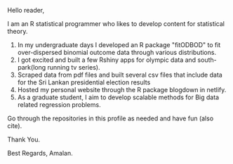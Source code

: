 Hello reader, 

I am an R statistical programmer who likes to develop content for statistical theory. 
1. In my undergraduate days I developed an R package "fitODBOD" to fit over-dispersed binomial outcome data through various distributions. 
2. I got excited and built a few Rshiny apps for olympic data and south-park(long running tv series). 
3. Scraped data from pdf files and built several csv files that include data for the Sri Lankan presidential election results 
4. Hosted my personal website through the R package blogdown in netlify. 
5. As a graduate student, I aim to develop scalable methods for Big data related regression problems. 

Go through the repositories in this profile as needed and have fun (also cite).

Thank You.

Best Regards,
Amalan.
